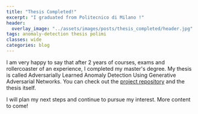 ```yaml
---
title: "Thesis Completed!"
excerpt: "I graduated from Politecnico di Milano !"
header:
  overlay_image: "../assets/images/posts/thesis_completed/header.jpg"
tags: anomaly-detection thesis polimi
classes: wide
categories: blog
---
```



I am very happy to say that after 2 years of courses, exams and rollercoaster of an experience, I completed 
my master's degree. My thesis is called Adversarially Learned Anomaly Detection Using Generative Adversarial Networks.
You can check out the <a href="https://www.github.com/yigitozgumus/Polimi_Thesis">project repository</a> and the thesis itself. 

I will plan my next steps and continue to pursue my interest. More content to come!
